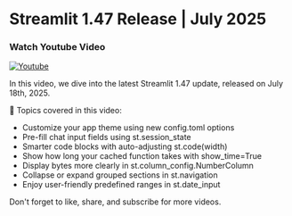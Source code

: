 # Streamlit 1.47 Release | July 2025

### Watch Youtube Video
[![Youtube](https://img.youtube.com/vi/GD5buKz29DY/0.jpg)](https://www.youtube.com/watch?v=GD5buKz29DY "Youtube")

In this video, we dive into the latest Streamlit 1.47 update, released on July 18th, 2025.

📝 Topics covered in this video:

- Customize your app theme using new config.toml options
- Pre-fill chat input fields using st.session_state
- Smarter code blocks with auto-adjusting st.code(width)
- Show how long your cached function takes with show_time=True
- Display bytes more clearly in st.column_config.NumberColumn
- Collapse or expand grouped sections in st.navigation
- Enjoy user-friendly predefined ranges in st.date_input

Don't forget to like, share, and subscribe for more videos.
